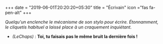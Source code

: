+++
date = "2019-06-01T20:20:20+05:30"
title = "Écrivain"
icon ="fas fa-pen-alt"
+++

_Quelqu'un enclenche le mécanisme de son stylo pour écrire. Étonnamment, le cliquetis habituel a laissé place à un craquement inquiétant._

* _(LeChaps)_ : **Toi, tu faisais pas le même bruit la dernière fois !**
